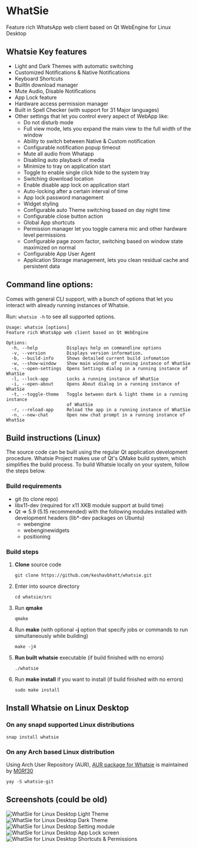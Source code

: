 # WhatSie

Feature rich WhatsApp web client based on Qt WebEngine for Linux Desktop

## Whatsie Key features

- Light and Dark Themes with automatic switching
- Customized Notifications & Native Notifications
- Keyboard Shortcuts
- BuiltIn download manager
- Mute Audio, Disable Notifications
- App Lock feature
- Hardware access permission manager
- Built in Spell Checker (with support for 31 Major languages)
- Other settings that let you control every aspect of WebApp like:
	+ Do not disturb mode
	+ Full view mode, lets you expand the main view to the full width of the window
	+ Ability to switch between Native & Custom notification
	+ Configurable notification popup timeout
	+ Mute all audio from Whatapp
	+ Disabling auto playback of media
	+ Minimize to tray on application start
	+ Toggle to enable single click hide to the system tray
	+ Switching download location
	+ Enable disable app lock on application start
	+ Auto-locking after a certain interval of time
	+ App lock password management
	+ Widget styling
	+ Configurable auto Theme switching based on day night time
	+ Configurable close button action
	+ Global App shortcuts
	+ Permission manager let you toggle camera mic and other hardware level permissions
	+ Configurable page zoom factor, switching based on window state maximized on normal 
	+ Configurable App User Agent
	+ Application Storage management, lets you clean residual cache and persistent data

## Command line options:
Comes with general CLI support, with a bunch of options that let you interact with already running instances of Whatsie.

Run: `whatsie -h` to see all supported options.

```
Usage: whatsie [options]
Feature rich WhatsApp web client based on Qt WebEngine

Options:
  -h, --help           Displays help on commandline options
  -v, --version        Displays version information.
  -b, --build-info     Shows detailed current build infomation
  -w, --show-window    Show main window of running instance of WhatSie
  -s, --open-settings  Opens Settings dialog in a running instance of WhatSie
  -l, --lock-app       Locks a running instance of WhatSie
  -i, --open-about     Opens About dialog in a running instance of WhatSie
  -t, --toggle-theme   Toggle between dark & light theme in a running instance
                       of WhatSie
  -r, --reload-app     Reload the app in a running instance of WhatSie
  -n, --new-chat       Open new chat prompt in a running instance of WhatSie

```

## Build instructions (Linux)
The source code can be built using the regular Qt application development procedure. Whatsie Project makes use of Qt's QMake build system, which simplifies the build process. To build Whatsie locally on your system, follow the steps below.

### Build requirements
 - git (to clone repo)
 - libx11-dev (required for x11 XKB module support at build time)
 - Qt => 5.9 (5.15 recommended) with the following modules installed with development headers (lib*-dev packages on Ubuntu)
	+ webengine
	+ webenginewidgets
	+ positioning
	
### Build steps
 
 1. **Clone** source code

 	`git clone https://github.com/keshavbhatt/whatsie.git`

 2. Enter into source directory  
	
	`cd whatsie/src`  
	
 3. Run **qmake**
	
	`qmake`
	
 4. Run **make** (with optional **-j** option that specify jobs or commands to run simultaneously while building)
 
	`make -j4`  
	
 5. **Run built whatsie** executable (if build finished with no errors)
 
	`./whatsie`
	
 5. Run **make install** if you want to install (if build finished with no errors)
 
	`sudo make install`



## Install Whatsie on Linux Desktop

### On any snapd supported Linux distributions

 `snap install whatsie`

### On any Arch based Linux distribution
Using Arch User Repository (AUR), [AUR package for Whatsie](https://aur.archlinux.org/packages/whatsie-git) is maintained by [M0Rf30](https://github.com/M0Rf30)

 `yay -S whatsie-git`

## Screenshots (could be old)

![WhatSie for Linux Desktop Light Theme](https://github.com/keshavbhatt/whatsie/blob/main/screenshots/1.jpg?raw=true)
![WhatSie for Linux Desktop Dark Theme](https://github.com/keshavbhatt/whatsie/blob/main/screenshots/2.jpg?raw=true)
![WhatSie for Linux Desktop Setting module](https://github.com/keshavbhatt/whatsie/blob/main/screenshots/4.jpg?raw=true)
![WhatSie for Linux Desktop App Lock screen](https://github.com/keshavbhatt/whatsie/blob/main/screenshots/3.jpg?raw=true)
![WhatSie for Linux Desktop Shortcuts & Permissions](https://github.com/keshavbhatt/whatsie/blob/main/screenshots/5.jpg?raw=true)
